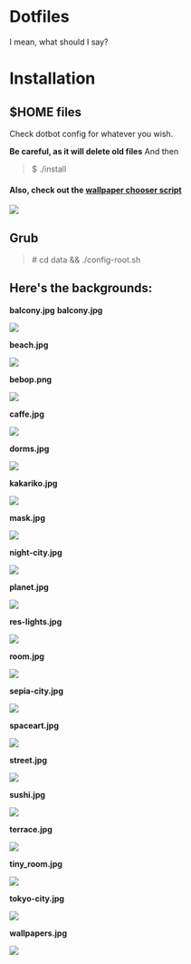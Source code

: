 # Dotfiles

I mean, what should I say?

# Installation

## $HOME files

Check dotbot config for whatever you wish.

**Be careful, as it will delete old files**
And then

> $ ./install

#### Also, check out the [wallpaper chooser script](scripts/select-background.sh)

![](data/wp.gif)

## Grub

> \# cd data && ./config-root.sh

## Here's the backgrounds:

**balcony.jpg**
**balcony.jpg**

![](data/backgrounds/balcony.jpg)

**beach.jpg**

![](data/backgrounds/beach.jpg)

**bebop.png**

![](data/backgrounds/bebop.png)

**caffe.jpg**

![](data/backgrounds/caffe.jpg)

**dorms.jpg**

![](data/backgrounds/dorms.jpg)

**kakariko.jpg**

![](data/backgrounds/kakariko.jpg)

**mask.jpg**

![](data/backgrounds/mask.jpg)

**night-city.jpg**

![](data/backgrounds/night-city.jpg)

**planet.jpg**

![](data/backgrounds/planet.jpg)

**res-lights.jpg**

![](data/backgrounds/res-lights.jpg)

**room.jpg**

![](data/backgrounds/room.jpg)

**sepia-city.jpg**

![](data/backgrounds/sepia-city.jpg)

**spaceart.jpg**

![](data/backgrounds/spaceart.jpg)

**street.jpg**

![](data/backgrounds/street.jpg)

**sushi.jpg**

![](data/backgrounds/sushi.jpg)

**terrace.jpg**

![](data/backgrounds/terrace.jpg)

**tiny_room.jpg**

![](data/backgrounds/tiny_room.jpg)

**tokyo-city.jpg**

![](data/backgrounds/tokyo-city.jpg)

**wallpapers.jpg**

![](data/backgrounds/wallpapers.jpg)

